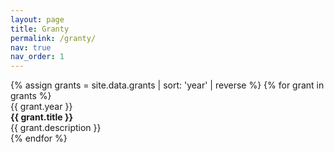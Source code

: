```yaml
---
layout: page
title: Granty
permalink: /granty/
nav: true
nav_order: 1
---
```


<div class="news">
  {% assign grants = site.data.grants | sort: 'year' | reverse %}
  {% for grant in grants %}
  <div class="news-item">
    <div class="news-date">
      {{ grant.year }}
    </div>
    <div class="news-content">
      <strong>{{ grant.title }}</strong><br>
      {{ grant.description }}
    </div>
  </div>
  {% endfor %}
</div>
